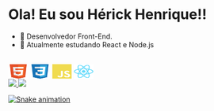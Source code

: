 # Ola! Eu sou Hérick Henrique!!

- 🔭 Desenvolvedor Front-End.
- 🌱 Atualmente estudando React e Node.js

<div style="display: inline_block"><br>
  <img align="center" alt="HTML" height="30" width="40" src="https://raw.githubusercontent.com/devicons/devicon/master/icons/html5/html5-original.svg">
  <img align="center" alt="CSS" height="30" width="40" src="https://raw.githubusercontent.com/devicons/devicon/master/icons/css3/css3-original.svg">
  <img align="center" alt="Js" height="30" width="40" src="https://raw.githubusercontent.com/devicons/devicon/master/icons/javascript/javascript-plain.svg">
  <img align="center" alt="React" height="30" width="40" src="https://raw.githubusercontent.com/devicons/devicon/master/icons/react/react-original.svg">
  <span></span> 
</div>
<div>
  <a href="https://github.com/HerickHenriqueSS">
  <img height="170em" src="https://github-readme-stats.vercel.app/api/top-langs/?username=HerickHenriqueSS&layout=compact&langs_count=7&theme=dracula"/>
  <img height="170em" src="https://github-readme-stats.vercel.app/api?username=HerickHenriqueSS&show_icons=true&theme=dracula&include_all_commits=true&count_private=true"/>
    
</div>

![Snake animation](https://github.com/HerickHenriqueSS/HerickHenriuqeSS/blob/output/github-contribution-grid-snake.svg)
